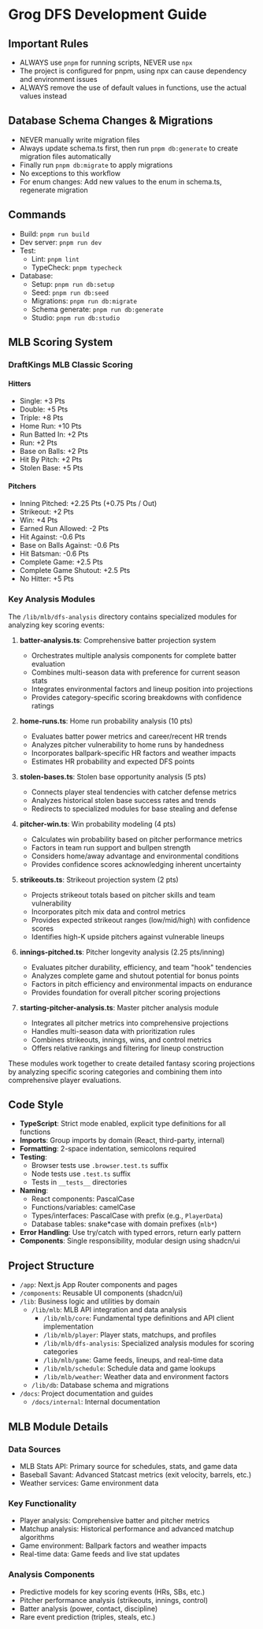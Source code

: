 # Grog DFS Development Guide

## Important Rules

- ALWAYS use `pnpm` for running scripts, NEVER use `npx`
- The project is configured for pnpm, using npx can cause dependency and environment issues
- ALWAYS remove the use of default values in functions, use the actual values instead

## Database Schema Changes & Migrations

- NEVER manually write migration files
- Always update schema.ts first, then run `pnpm db:generate` to create migration files automatically
- Finally run `pnpm db:migrate` to apply migrations
- No exceptions to this workflow
- For enum changes: Add new values to the enum in schema.ts, regenerate migration

## Commands

- Build: `pnpm run build`
- Dev server: `pnpm run dev`
- Test:
  - Lint: `pnpm lint`
  - TypeCheck: `pnpm typecheck`
- Database:
  - Setup: `pnpm run db:setup`
  - Seed: `pnpm run db:seed`
  - Migrations: `pnpm run db:migrate`
  - Schema generate: `pnpm run db:generate`
  - Studio: `pnpm run db:studio`

## MLB Scoring System

### DraftKings MLB Classic Scoring

#### Hitters

- Single: +3 Pts
- Double: +5 Pts
- Triple: +8 Pts
- Home Run: +10 Pts
- Run Batted In: +2 Pts
- Run: +2 Pts
- Base on Balls: +2 Pts
- Hit By Pitch: +2 Pts
- Stolen Base: +5 Pts

#### Pitchers

- Inning Pitched: +2.25 Pts (+0.75 Pts / Out)
- Strikeout: +2 Pts
- Win: +4 Pts
- Earned Run Allowed: -2 Pts
- Hit Against: -0.6 Pts
- Base on Balls Against: -0.6 Pts
- Hit Batsman: -0.6 Pts
- Complete Game: +2.5 Pts
- Complete Game Shutout: +2.5 Pts
- No Hitter: +5 Pts

### Key Analysis Modules

The `/lib/mlb/dfs-analysis` directory contains specialized modules for analyzing key scoring events:

1. **batter-analysis.ts**: Comprehensive batter projection system

   - Orchestrates multiple analysis components for complete batter evaluation
   - Combines multi-season data with preference for current season stats
   - Integrates environmental factors and lineup position into projections
   - Provides category-specific scoring breakdowns with confidence ratings

2. **home-runs.ts**: Home run probability analysis (10 pts)

   - Evaluates batter power metrics and career/recent HR trends
   - Analyzes pitcher vulnerability to home runs by handedness
   - Incorporates ballpark-specific HR factors and weather impacts
   - Estimates HR probability and expected DFS points

3. **stolen-bases.ts**: Stolen base opportunity analysis (5 pts)

   - Connects player steal tendencies with catcher defense metrics
   - Analyzes historical stolen base success rates and trends
   - Redirects to specialized modules for base stealing and defense

4. **pitcher-win.ts**: Win probability modeling (4 pts)

   - Calculates win probability based on pitcher performance metrics
   - Factors in team run support and bullpen strength
   - Considers home/away advantage and environmental conditions
   - Provides confidence scores acknowledging inherent uncertainty

5. **strikeouts.ts**: Strikeout projection system (2 pts)

   - Projects strikeout totals based on pitcher skills and team vulnerability
   - Incorporates pitch mix data and control metrics
   - Provides expected strikeout ranges (low/mid/high) with confidence scores
   - Identifies high-K upside pitchers against vulnerable lineups

6. **innings-pitched.ts**: Pitcher longevity analysis (2.25 pts/inning)

   - Evaluates pitcher durability, efficiency, and team "hook" tendencies
   - Analyzes complete game and shutout potential for bonus points
   - Factors in pitch efficiency and environmental impacts on endurance
   - Provides foundation for overall pitcher scoring projections

7. **starting-pitcher-analysis.ts**: Master pitcher analysis module
   - Integrates all pitcher metrics into comprehensive projections
   - Handles multi-season data with prioritization rules
   - Combines strikeouts, innings, wins, and control metrics
   - Offers relative rankings and filtering for lineup construction

These modules work together to create detailed fantasy scoring projections by analyzing specific scoring categories and combining them into comprehensive player evaluations.

## Code Style

- **TypeScript**: Strict mode enabled, explicit type definitions for all functions
- **Imports**: Group imports by domain (React, third-party, internal)
- **Formatting**: 2-space indentation, semicolons required
- **Testing**:
  - Browser tests use `.browser.test.ts` suffix
  - Node tests use `.test.ts` suffix
  - Tests in `__tests__` directories
- **Naming**:
  - React components: PascalCase
  - Functions/variables: camelCase
  - Types/interfaces: PascalCase with prefix (e.g., `PlayerData`)
  - Database tables: snake*case with domain prefixes (`mlb*`)
- **Error Handling**: Use try/catch with typed errors, return early pattern
- **Components**: Single responsibility, modular design using shadcn/ui

## Project Structure

- `/app`: Next.js App Router components and pages
- `/components`: Reusable UI components (shadcn/ui)
- `/lib`: Business logic and utilities by domain
  - `/lib/mlb`: MLB API integration and data analysis
    - `/lib/mlb/core`: Fundamental type definitions and API client implementation
    - `/lib/mlb/player`: Player stats, matchups, and profiles
    - `/lib/mlb/dfs-analysis`: Specialized analysis modules for scoring categories
    - `/lib/mlb/game`: Game feeds, lineups, and real-time data
    - `/lib/mlb/schedule`: Schedule data and game lookups
    - `/lib/mlb/weather`: Weather data and environment factors
  - `/lib/db`: Database schema and migrations
- `/docs`: Project documentation and guides
  - `/docs/internal`: Internal documentation

## MLB Module Details

### Data Sources

- MLB Stats API: Primary source for schedules, stats, and game data
- Baseball Savant: Advanced Statcast metrics (exit velocity, barrels, etc.)
- Weather services: Game environment data

### Key Functionality

- Player analysis: Comprehensive batter and pitcher metrics
- Matchup analysis: Historical performance and advanced matchup algorithms
- Game environment: Ballpark factors and weather impacts
- Real-time data: Game feeds and live stat updates

### Analysis Components

- Predictive models for key scoring events (HRs, SBs, etc.)
- Pitcher performance analysis (strikeouts, innings, control)
- Batter analysis (power, contact, discipline)
- Rare event prediction (triples, steals, etc.)
